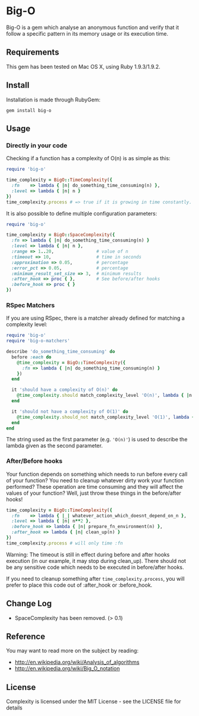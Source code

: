 # Big-O

Big-O is a gem which analyse an anonymous function and verify that it follow a specific pattern
in its memory usage or its execution time.

## Requirements

This gem has been tested on Mac OS X, using Ruby 1.9.3/1.9.2.

## Install

Installation is made through RubyGem:

```
gem install big-o
```

## Usage

### Directly in your code

Checking if a function has a complexity of O(n) is as simple as this:

```ruby
require 'big-o'

time_complexity = BigO::TimeComplexity({
  :fn    => lambda { |n| do_something_time_consuming(n) },
  :level => lambda { |n| n }
})
time_complexity.process # => true if it is growing in time constantly.
```

It is also possible to define multiple configuration parameters:

```ruby
require 'big-o'

time_complexity = BigO::SpaceComplexity({
  :fn => lambda { |n| do_something_time_consuming(n) }
  :level => lambda { |n| n },
  :range => 1..20,                # value of n
  :timeout => 10,                 # time in seconds
  :approximation => 0.05,         # percentage
  :error_pct => 0.05,             # percentage
  :minimum_result_set_size => 3,  # minimum results
  :after_hook => proc { },        # See before/after hooks
  :before_hook => proc { }
})
```

### RSpec Matchers

If you are using RSpec, there is a matcher already defined for matching a complexity level:

```ruby
require 'big-o'
require 'big-o-matchers'

describe 'do_something_time_consuming' do
  before :each do
    @time_complexity = BigO::TimeComplexity({
      :fn => lambda { |n| do_something_time_consuming(n) }
    })
  end

  it 'should have a complexity of O(n)' do
    @time_complexity.should match_complexity_level 'O(n)', lambda { |n| n }
  end

  it 'should not have a complexity of O(1)' do
    @time_complexity.should_not match_complexity_level 'O(1)', lambda { |_| 1 }
  end
end
```

The string used as the first parameter (e.g. `'O(n)'`) is used to describe the lambda given as the
second parameter.

### After/Before hooks

Your function depends on something which needs to run before every call of your function? You need to
cleanup whatever dirty work your function performed? These operation are time consuming and they will
affect the values of your function? Well, just throw these things in the before/after hooks!

```ruby
time_complexity = BigO::TimeComplexity({
  :fn    => lambda { |_| whatever_action_which_doesnt_depend_on_n },
  :level => lambda { |n| n**2 },
  :before_hook => lambda { |n| prepare_fn_environment(n) },
  :after_hook => lambda { |n| clean_up(n) }
})
time_complexity.process # will only time :fn
```

Warning: The timeout is still in effect during before and after hooks execution (in our example, it may stop
during clean_up). There should not be any sensitive code which needs to be executed in before/after hooks.

If you need to cleanup something after `time_complexity.process`, you will prefer to place this code out of :after_hook 
or :before_hook.

## Change Log

* SpaceComplexity has been removed. (> 0.1)

## Reference

You may want to read more on the subject by reading:
* http://en.wikipedia.org/wiki/Analysis_of_algorithms
* http://en.wikipedia.org/wiki/Big_O_notation

## License

Complexity is licensed under the MIT License - see the LICENSE file for details

